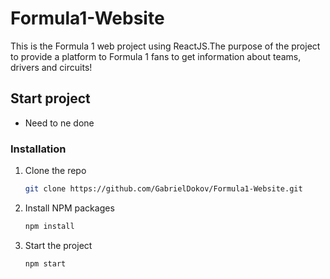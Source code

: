 # Formula1-Website

This is the Formula 1 web project using ReactJS.The purpose of the project to provide a platform to Formula 1 fans to get information about teams, drivers and circuits!
## Start project


<ul type='disc'>
<li>Need to ne done</li>

</ul>

### Installation

1. Clone the repo
   ```sh
   git clone https://github.com/GabrielDokov/Formula1-Website.git
   ```
2. Install NPM packages
   ```sh
   npm install
   ```
3. Start the project
   ```sh
   npm start
   ```


